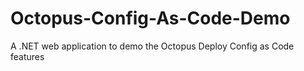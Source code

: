 # Octopus-Config-As-Code-Demo
A .NET web application to demo the Octopus Deploy Config as Code features
